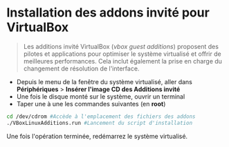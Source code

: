# Installation des addons invité pour VirtualBox

> Les additions invité VirtualBox (_vbox guest additions_) proposent des pilotes et applications pour optimiser le système virtualisé et offrir de meilleures performances. Cela inclut également la prise en charge du changement de résolution de l'interface.

+ Depuis le menu de la fenêtre du système virtualisé, aller dans **Périphériques** > **Insérer l'image CD des Additions invité**
+ Une fois le disque monté sur le système, ouvrir un terminal
+ Taper une à une les commandes suivantes (en **root**)

```bash
cd /dev/cdrom #Accède à l'emplacement des fichiers des addons
./VBoxLinuxAdditions.run #Lancement du script d'installation
```

Une fois l'opération terminée, redémarrez le système virtualisé.
